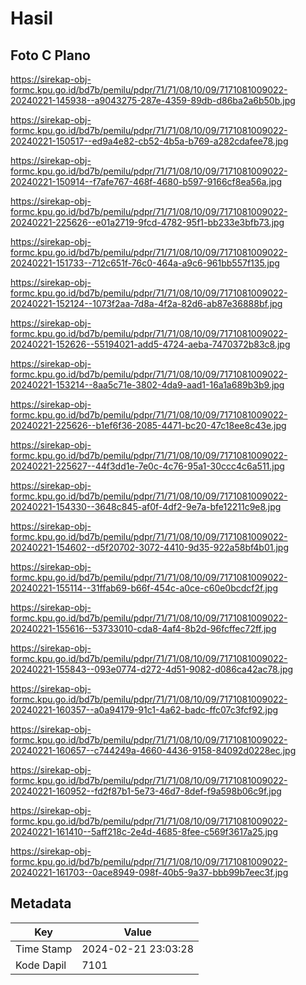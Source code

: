 # Hasil

## Foto C Plano

https://sirekap-obj-formc.kpu.go.id/bd7b/pemilu/pdpr/71/71/08/10/09/7171081009022-20240221-145938--a9043275-287e-4359-89db-d86ba2a6b50b.jpg

https://sirekap-obj-formc.kpu.go.id/bd7b/pemilu/pdpr/71/71/08/10/09/7171081009022-20240221-150517--ed9a4e82-cb52-4b5a-b769-a282cdafee78.jpg

https://sirekap-obj-formc.kpu.go.id/bd7b/pemilu/pdpr/71/71/08/10/09/7171081009022-20240221-150914--f7afe767-468f-4680-b597-9166cf8ea56a.jpg

https://sirekap-obj-formc.kpu.go.id/bd7b/pemilu/pdpr/71/71/08/10/09/7171081009022-20240221-225626--e01a2719-9fcd-4782-95f1-bb233e3bfb73.jpg

https://sirekap-obj-formc.kpu.go.id/bd7b/pemilu/pdpr/71/71/08/10/09/7171081009022-20240221-151733--712c651f-76c0-464a-a9c6-961bb557f135.jpg

https://sirekap-obj-formc.kpu.go.id/bd7b/pemilu/pdpr/71/71/08/10/09/7171081009022-20240221-152124--1073f2aa-7d8a-4f2a-82d6-ab87e36888bf.jpg

https://sirekap-obj-formc.kpu.go.id/bd7b/pemilu/pdpr/71/71/08/10/09/7171081009022-20240221-152626--55194021-add5-4724-aeba-7470372b83c8.jpg

https://sirekap-obj-formc.kpu.go.id/bd7b/pemilu/pdpr/71/71/08/10/09/7171081009022-20240221-153214--8aa5c71e-3802-4da9-aad1-16a1a689b3b9.jpg

https://sirekap-obj-formc.kpu.go.id/bd7b/pemilu/pdpr/71/71/08/10/09/7171081009022-20240221-225626--b1ef6f36-2085-4471-bc20-47c18ee8c43e.jpg

https://sirekap-obj-formc.kpu.go.id/bd7b/pemilu/pdpr/71/71/08/10/09/7171081009022-20240221-225627--44f3dd1e-7e0c-4c76-95a1-30ccc4c6a511.jpg

https://sirekap-obj-formc.kpu.go.id/bd7b/pemilu/pdpr/71/71/08/10/09/7171081009022-20240221-154330--3648c845-af0f-4df2-9e7a-bfe12211c9e8.jpg

https://sirekap-obj-formc.kpu.go.id/bd7b/pemilu/pdpr/71/71/08/10/09/7171081009022-20240221-154602--d5f20702-3072-4410-9d35-922a58bf4b01.jpg

https://sirekap-obj-formc.kpu.go.id/bd7b/pemilu/pdpr/71/71/08/10/09/7171081009022-20240221-155114--31ffab69-b66f-454c-a0ce-c60e0bcdcf2f.jpg

https://sirekap-obj-formc.kpu.go.id/bd7b/pemilu/pdpr/71/71/08/10/09/7171081009022-20240221-155616--53733010-cda8-4af4-8b2d-96fcffec72ff.jpg

https://sirekap-obj-formc.kpu.go.id/bd7b/pemilu/pdpr/71/71/08/10/09/7171081009022-20240221-155843--093e0774-d272-4d51-9082-d086ca42ac78.jpg

https://sirekap-obj-formc.kpu.go.id/bd7b/pemilu/pdpr/71/71/08/10/09/7171081009022-20240221-160357--a0a94179-91c1-4a62-badc-ffc07c3fcf92.jpg

https://sirekap-obj-formc.kpu.go.id/bd7b/pemilu/pdpr/71/71/08/10/09/7171081009022-20240221-160657--c744249a-4660-4436-9158-84092d0228ec.jpg

https://sirekap-obj-formc.kpu.go.id/bd7b/pemilu/pdpr/71/71/08/10/09/7171081009022-20240221-160952--fd2f87b1-5e73-46d7-8def-f9a598b06c9f.jpg

https://sirekap-obj-formc.kpu.go.id/bd7b/pemilu/pdpr/71/71/08/10/09/7171081009022-20240221-161410--5aff218c-2e4d-4685-8fee-c569f3617a25.jpg

https://sirekap-obj-formc.kpu.go.id/bd7b/pemilu/pdpr/71/71/08/10/09/7171081009022-20240221-161703--0ace8949-098f-40b5-9a37-bbb99b7eec3f.jpg


## Metadata

| Key        | Value               |
| ---------- | ------------------- |
| Time Stamp | 2024-02-21 23:03:28 |
| Kode Dapil | 7101                |



